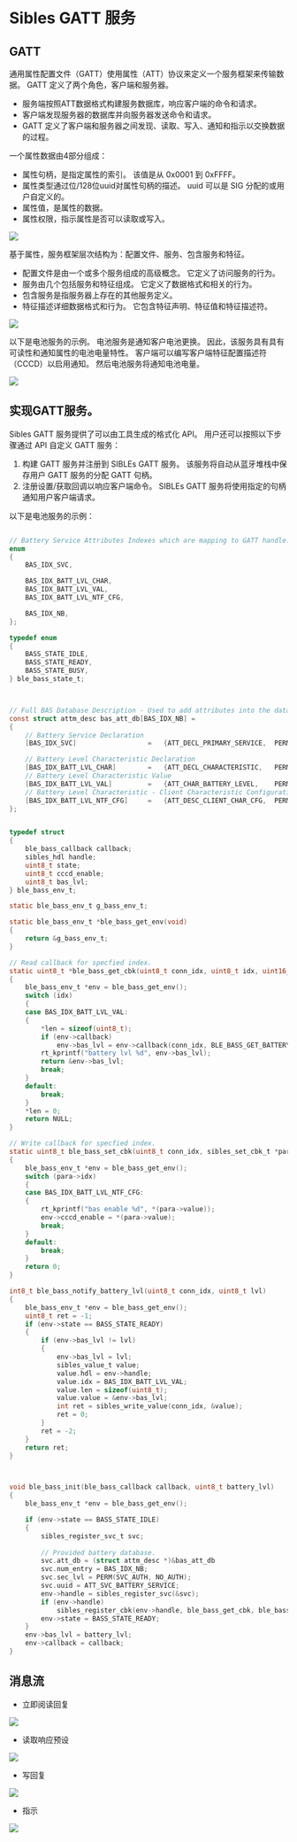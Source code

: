 # Sibles GATT 服务

## GATT

通用属性配置文件（GATT）使用属性（ATT）协议来定义一个服务框架来传输数据。 GATT 定义了两个角色，客户端和服务器。 
- 服务端按照ATT数据格式构建服务数据库，响应客户端的命令和请求。
- 客户端发现服务器的数据库并向服务器发送命令和请求。
- GATT 定义了客户端和服务器之间发现、读取、写入、通知和指示以交换数据的过程。

一个属性数据由4部分组成：
- 属性句柄，是指定属性的索引。 该值是从 0x0001 到 0xFFFF。
- 属性类型通过位/128位uuid对属性句柄的描述。 uuid 可以是 SIG 分配的或用户自定义的。
- 属性值，是属性的数据。
- 属性权限，指示属性是否可以读取或写入。

![](/assets/att_format.png)

基于属性，服务框架层次结构为：配置文件、服务、包含服务和特征。 
- 配置文件是由一个或多个服务组成的高级概念。 它定义了访问服务的行为。
- 服务由几个包括服务和特征组成。 它定义了数据格式和相关的行为。
- 包含服务是指服务器上存在的其他服务定义。
- 特征描述详细数据格式和行为。 它包含特征声明、特征值和特征描述符。

![](/assets/gatt_hierarchy.png)

以下是电池服务的示例。 电池服务是通知客户电池更换。 因此，该服务具有具有可读性和通知属性的电池电量特性。
客户端可以编写客户端特征配置描述符（CCCD）以启用通知。 然后电池服务将通知电池电量。

![](/assets/att_example.png)




## 实现GATT服务。

Sibles GATT 服务提供了可以由工具生成的格式化 API。 用户还可以按照以下步骤通过 API 自定义 GATT 服务：
1. 构建 GATT 服务并注册到 SIBLEs GATT 服务。 该服务将自动从蓝牙堆栈中保存用户 GATT 服务的分配 GATT 句柄。
1. 注册设置/获取回调以响应客户端命令。 SIBLEs GATT 服务将使用指定的句柄通知用户客户端请求。

以下是电池服务的示例：

```c

// Battery Service Attributes Indexes which are mapping to GATT handle.
enum
{
    BAS_IDX_SVC,

    BAS_IDX_BATT_LVL_CHAR,
    BAS_IDX_BATT_LVL_VAL,
    BAS_IDX_BATT_LVL_NTF_CFG,

    BAS_IDX_NB,
};

typedef enum
{
    BASS_STATE_IDLE,
    BASS_STATE_READY,
    BASS_STATE_BUSY,
} ble_bass_state_t;



// Full BAS Database Description - Used to add attributes into the database
const struct attm_desc bas_att_db[BAS_IDX_NB] =
{
    // Battery Service Declaration
    [BAS_IDX_SVC]                  =   {ATT_DECL_PRIMARY_SERVICE,  PERM(RD, ENABLE), 0, 0},

    // Battery Level Characteristic Declaration
    [BAS_IDX_BATT_LVL_CHAR]        =   {ATT_DECL_CHARACTERISTIC,   PERM(RD, ENABLE), 0, 0},
    // Battery Level Characteristic Value
    [BAS_IDX_BATT_LVL_VAL]         =   {ATT_CHAR_BATTERY_LEVEL,    PERM(RD, ENABLE) | PERM(NTF, ENABLE), PERM(RI, ENABLE), 0},
    // Battery Level Characteristic - Client Characteristic Configuration Descriptor
    [BAS_IDX_BATT_LVL_NTF_CFG]     =   {ATT_DESC_CLIENT_CHAR_CFG,  PERM(RD, ENABLE) | PERM(WRITE_REQ, ENABLE), 0, 0},
};


typedef struct
{
    ble_bass_callback callback;
    sibles_hdl handle;
    uint8_t state;
    uint8_t cccd_enable;
    uint8_t bas_lvl;
} ble_bass_env_t;

static ble_bass_env_t g_bass_env_t;

static ble_bass_env_t *ble_bass_get_env(void)
{
    return &g_bass_env_t;
}

// Read callback for specfied index.
static uint8_t *ble_bass_get_cbk(uint8_t conn_idx, uint8_t idx, uint16_t *len)
{
    ble_bass_env_t *env = ble_bass_get_env();
    switch (idx)
    {
    case BAS_IDX_BATT_LVL_VAL:
    {
        *len = sizeof(uint8_t);
        if (env->callback)
            env->bas_lvl = env->callback(conn_idx, BLE_BASS_GET_BATTERY_LVL);
        rt_kprintf("battery lvl %d", env->bas_lvl);
        return &env->bas_lvl;
        break;
    }
    default:
        break;
    }
    *len = 0;
    return NULL;
}

// Write callback for specfied index.
static uint8_t ble_bass_set_cbk(uint8_t conn_idx, sibles_set_cbk_t *para)
{
    ble_bass_env_t *env = ble_bass_get_env();
    switch (para->idx)
    {
    case BAS_IDX_BATT_LVL_NTF_CFG:
    {
        rt_kprintf("bas enable %d", *(para->value));
        env->cccd_enable = *(para->value);
        break;
    }
    default:
        break;
    }
    return 0;
}

int8_t ble_bass_notify_battery_lvl(uint8_t conn_idx, uint8_t lvl)
{
    ble_bass_env_t *env = ble_bass_get_env();
    uint8_t ret = -1;
    if (env->state == BASS_STATE_READY)
    {
        if (env->bas_lvl != lvl)
        {
            env->bas_lvl = lvl;
            sibles_value_t value;
            value.hdl = env->handle;
            value.idx = BAS_IDX_BATT_LVL_VAL;
            value.len = sizeof(uint8_t);
            value.value = &env->bas_lvl;
            int ret = sibles_write_value(conn_idx, &value);
            ret = 0;
        }
        ret = -2;
    }
    return ret;
}



void ble_bass_init(ble_bass_callback callback, uint8_t battery_lvl)
{
    ble_bass_env_t *env = ble_bass_get_env();

    if (env->state == BASS_STATE_IDLE)
    {
        sibles_register_svc_t svc;
		
		// Provided battery database.
        svc.att_db = (struct attm_desc *)&bas_att_db
        svc.num_entry = BAS_IDX_NB;
        svc.sec_lvl = PERM(SVC_AUTH, NO_AUTH);
        svc.uuid = ATT_SVC_BATTERY_SERVICE;
        env->handle = sibles_register_svc(&svc);
        if (env->handle)
            sibles_register_cbk(env->handle, ble_bass_get_cbk, ble_bass_set_cbk);  // Register read/write callback to respond client access.
        env->state = BASS_STATE_READY;
    }
    env->bas_lvl = battery_lvl;
    env->callback = callback;
}


```

## 消息流

- 立即阅读回复

![](/assets/gatt_read_response_realtime.png)

- 读取响应预设

![](/assets/gatt_read_response_preset.png)

- 写回复

![](/assets/gatt_write.png)

- 指示

![](/assets/gatt_indication.png)
